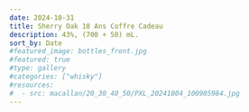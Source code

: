 ```yaml
---
date: 2024-10-31
title: Sherry Oak 18 Ans Coffre Cadeau
description: 43%, (700 + 50) mL.
sort_by: Date
#featured_image: bottles_front.jpg
#featured: true
#type: gallery
#categories: ["whisky"]
#resources:
#  - src: macallan/20_30_40_50/PXL_20241004_100905984.jpg
---
```

